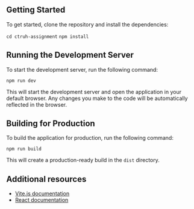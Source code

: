 ## Getting Started

To get started, clone the repository and install the dependencies:

`cd ctruh-assignment`
`npm install`

## Running the Development Server

To start the development server, run the following command:

`npm run dev`

This will start the development server and open the application in your default browser. Any changes you make to the code will be automatically reflected in the browser.

## Building for Production

To build the application for production, run the following command:

`npm run build`

This will create a production-ready build in the `dist` directory.

## Additional resources

- [Vite.js documentation](https://github.com/vitejs/vite)
- [React documentation](https://reactjs.org/)
